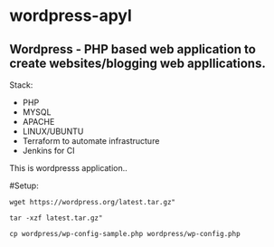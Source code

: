 # wordpress-apyl


## Wordpress - PHP based web application to create websites/blogging web appllications.


Stack:

* PHP
* MYSQL
* APACHE
* LINUX/UBUNTU
* Terraform to automate infrastructure
* Jenkins for CI

This is wordpresss application..


#Setup:

```
wget https://wordpress.org/latest.tar.gz"
```
```
tar -xzf latest.tar.gz"
```

```
cp wordpress/wp-config-sample.php wordpress/wp-config.php
```